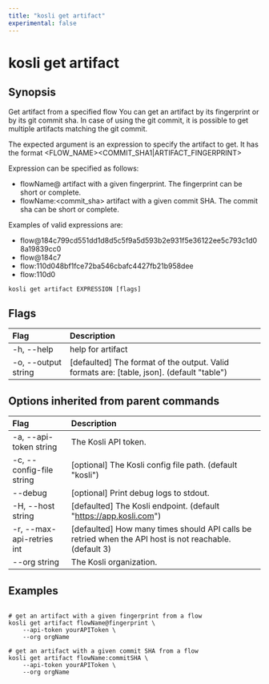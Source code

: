 ```yaml
---
title: "kosli get artifact"
experimental: false
---
```


# kosli get artifact

## Synopsis

Get artifact from a specified flow
You can get an artifact by its fingerprint or by its git commit sha.
In case of using the git commit, it is possible to get multiple artifacts matching the git commit.

The expected argument is an expression to specify the artifact to get.
It has the format <FLOW_NAME><SEPARATOR><COMMIT_SHA1|ARTIFACT_FINGERPRINT> 

Expression can be specified as follows:
- flowName@<fingerprint>  artifact with a given fingerprint. The fingerprint can be short or complete.
- flowName:<commit_sha>   artifact with a given commit SHA. The commit sha can be short or complete.

Examples of valid expressions are:
- flow@184c799cd551dd1d8d5c5f9a5d593b2e931f5e36122ee5c793c1d08a19839cc0
- flow@184c7
- flow:110d048bf1fce72ba546cbafc4427fb21b958dee
- flow:110d0


```shell
kosli get artifact EXPRESSION [flags]
```

## Flags
| Flag | Description |
| :--- | :--- |
|    -h, --help  |  help for artifact  |
|    -o, --output string  |  [defaulted] The format of the output. Valid formats are: [table, json]. (default "table")  |


## Options inherited from parent commands
| Flag | Description |
| :--- | :--- |
|    -a, --api-token string  |  The Kosli API token.  |
|    -c, --config-file string  |  [optional] The Kosli config file path. (default "kosli")  |
|        --debug  |  [optional] Print debug logs to stdout.  |
|    -H, --host string  |  [defaulted] The Kosli endpoint. (default "https://app.kosli.com")  |
|    -r, --max-api-retries int  |  [defaulted] How many times should API calls be retried when the API host is not reachable. (default 3)  |
|        --org string  |  The Kosli organization.  |


## Examples

```shell

# get an artifact with a given fingerprint from a flow
kosli get artifact flowName@fingerprint \
	--api-token yourAPIToken \
	--org orgName

# get an artifact with a given commit SHA from a flow
kosli get artifact flowName:commitSHA \
	--api-token yourAPIToken \
	--org orgName
```

